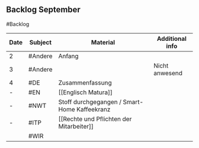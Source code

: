 ## Backlog September
#Backlog

| Date | Subject | Material                                     | Additional info |
| ---- | ------- | -------------------------------------------- | --------------- |
| 2    | #Andere | Anfang                                       |                 |
| 3    | #Andere |                                              | Nicht anwesend  |
| 4    | #DE     | Zusammenfassung                              |                 |
| -    | #EN     | [[Englisch Matura]]                          |                 |
| -    | #NWT    | Stoff durchgegangen / Smart-Home Kaffeekranz |                 |
| -    | #ITP    | [[Rechte und Pflichten der Mitarbeiter]]     |                 |
|      | #WIR    |                                              |                 |
